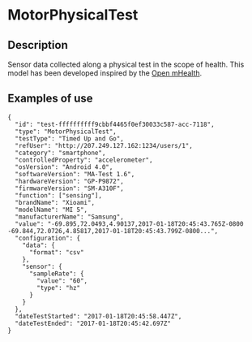 # MotorPhysicalTest

## Description

Sensor data collected along a physical test in the scope of health. This model has been developed inspired by the [Open mHealth](http://www.openmhealth.org/).

## Examples of use

```
{  
  "id": "test-ffffffffff9cbbf4465f0ef30033c587-acc-7118",
  "type": "MotorPhysicalTest",
  "testType": "Timed Up and Go",
  "refUser": "http://207.249.127.162:1234/users/1",
  "category": "smartphone",
  "controlledProperty": "accelerometer",
  "osVersion": "Android 4.0",
  "softwareVersion": "MA-Test 1.6",
  "hardwareVersion": "GP-P9872",
  "firmwareVersion": "SM-A310F",
  "function": ["sensing"],
  "brandName": "Xioami",
  "modelName": "MI 5",
  "manufacturerName": "Samsung",
  "value": "-69.895,72.0493,4.90137,2017-01-18T20:45:43.765Z-0800 -69.844,72.0726,4.85817,2017-01-18T20:45:43.799Z-0800...",
  "configuration": {
    "data": {  
      "format": "csv"
    },
    "sensor": {  
      "sampleRate": {
        "value": "60",
        "type": "hz"
      }
    }
  },
  "dateTestStarted": "2017-01-18T20:45:58.447Z",
  "dateTestEnded": "2017-01-18T20:45:42.697Z"
}
```
